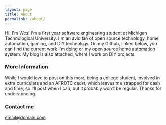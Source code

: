 ```yaml
---
layout: page
title: About
permalink: /about/
---
```


Hi! I'm Wes! I'm a first year software engineering student at Michigan Technological University. I'm an avid fan of open source technology, home automation, gaming, and DIY technology. On my Github, linked below, you can find the current work I'm doing on my open source home automation system. My blog is also attached, where I work on DIY projects.
### More Information

While I would love to post on this more, being a college student, involved in extra curriculars and an AFROTC cadet, which leaves me strapped for cash and time, so I'll post when I can, but it probably won't be regular. Thanks for understanding.
### Contact me

[email@domain.com](mailto:email@domain.com)

